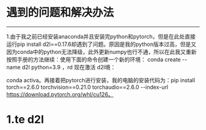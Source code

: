 # 遇到的问题和解决办法

---

1.由于我之前已经安装anaconda并且安装完python和pytorch，但是在此处直接运行pip install d2l==0.17.6却遇到了问题。原因是我的python版本过高，但是又因为conda中的python无法降级，此外更新numpy也行不通，所以在此我又重新按照手册的方法继续：使用下面的命令创建一个新的环境：
conda create --name d2l python=3.9 ，rd
现在激活 d2l境：

conda activa。再接着把pytorch进行安装，我的电脑的安装代码为：pip install torch==2.6.0 torchvision==0.21.0 torchaudio==2.6.0 --index-url https://download.pytorch.org/whl/cu126。

# 1.te d2l